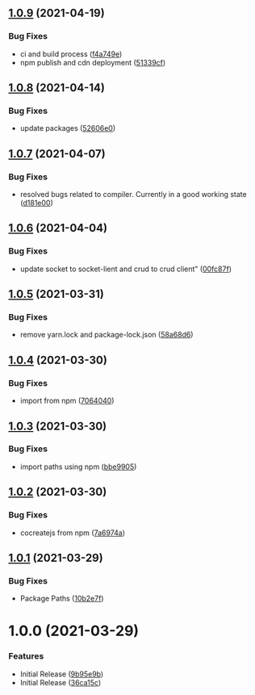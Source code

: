 ## [1.0.9](https://github.com/CoCreate-app/CoCreate-codemirror/compare/v1.0.8...v1.0.9) (2021-04-19)


### Bug Fixes

* ci and build process ([f4a749e](https://github.com/CoCreate-app/CoCreate-codemirror/commit/f4a749e296ed6ca15788dc0f5033be86e11cddea))
* npm publish and cdn deployment ([51339cf](https://github.com/CoCreate-app/CoCreate-codemirror/commit/51339cf2ae5b9e02e3abb9f54e499e5dfe09554a))

## [1.0.8](https://github.com/CoCreate-app/CoCreate-codemirror/compare/v1.0.7...v1.0.8) (2021-04-14)


### Bug Fixes

* update packages ([52606e0](https://github.com/CoCreate-app/CoCreate-codemirror/commit/52606e07951d1d1e2567671c8b470725c99fd3da))

## [1.0.7](https://github.com/CoCreate-app/CoCreate-codemirror/compare/v1.0.6...v1.0.7) (2021-04-07)


### Bug Fixes

* resolved bugs related to compiler. Currently in a good working state ([d181e00](https://github.com/CoCreate-app/CoCreate-codemirror/commit/d181e006c50a61b24e56483862c7635fd4ac28c2))

## [1.0.6](https://github.com/CoCreate-app/CoCreate-codemirror/compare/v1.0.5...v1.0.6) (2021-04-04)


### Bug Fixes

* update socket to socket-lient and crud to crud client" ([00fc87f](https://github.com/CoCreate-app/CoCreate-codemirror/commit/00fc87fee511831d613590b113b12ec02057ad75))

## [1.0.5](https://github.com/CoCreate-app/CoCreate-codemirror/compare/v1.0.4...v1.0.5) (2021-03-31)


### Bug Fixes

* remove yarn.lock and package-lock.json ([58a68d6](https://github.com/CoCreate-app/CoCreate-codemirror/commit/58a68d64b094e0935ac78baa7eb09efd26f9de14))

## [1.0.4](https://github.com/CoCreate-app/CoCreate-codemirror/compare/v1.0.3...v1.0.4) (2021-03-30)


### Bug Fixes

* import from npm ([7064040](https://github.com/CoCreate-app/CoCreate-codemirror/commit/706404085f4f76a324d3fa43e8bd118616cfaf75))

## [1.0.3](https://github.com/CoCreate-app/CoCreate-codemirror/compare/v1.0.2...v1.0.3) (2021-03-30)


### Bug Fixes

* import paths using npm ([bbe9905](https://github.com/CoCreate-app/CoCreate-codemirror/commit/bbe9905e214e573ee6ced886fc9d310ab2e16677))

## [1.0.2](https://github.com/CoCreate-app/CoCreate-codemirror/compare/v1.0.1...v1.0.2) (2021-03-30)


### Bug Fixes

* cocreatejs from npm ([7a6974a](https://github.com/CoCreate-app/CoCreate-codemirror/commit/7a6974ad3801ef1c277a1e434ff4fb8f8984e17b))

## [1.0.1](https://github.com/CoCreate-app/CoCreate-codemirror/compare/v1.0.0...v1.0.1) (2021-03-29)


### Bug Fixes

* Package Paths ([10b2e7f](https://github.com/CoCreate-app/CoCreate-codemirror/commit/10b2e7f48acbcfd39c76a08c242080f18759056e))

# 1.0.0 (2021-03-29)


### Features

* Initial Release ([9b95e9b](https://github.com/CoCreate-app/CoCreate-codemirror/commit/9b95e9b09cd7ac7aa49025df8ca46ae0a26d4f0c))
* Initial Release ([36ca15c](https://github.com/CoCreate-app/CoCreate-codemirror/commit/36ca15c2e538b6c6fb9ca9851d690cce931dff32))
